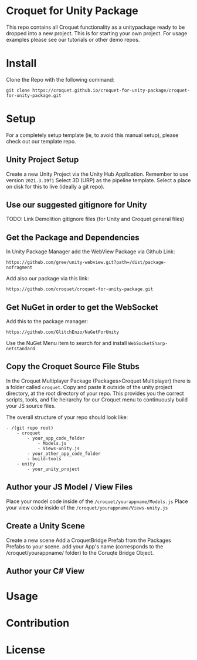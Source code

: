 # Croquet for Unity Package

This repo contains all Croquet functionality as a unitypackage ready to be dropped into a new project. This is for starting your own project. For usage examples please see our tutorials or other demo repos. 

# Install
Clone the Repo with the following command:
```
git clone https://croquet.github.io/croquet-for-unity-package/croquet-for-unity-package.git
```

# Setup
For a completely setup template (ie, to avoid this manual setup), please check out our template repo.

## Unity Project Setup
Create a new Unity Project via the Unity Hub Application.
Remember to use version `2021.3.19f1`
Select 3D (URP) as the pipeline template.
Select a place on disk for this to live (ideally a git repo).

## Use our suggested gitignore for Unity
TODO: Link Demolition gitignore files (for Unity and Croquet general files)

## Get the Package and Dependencies
In Unity Package Manager add the WebView Package via Github Link:
```
https://github.com/gree/unity-webview.git?path=/dist/package-nofragment
```

Add also our package via this link:
```
https://github.com/croquet/croquet-for-unity-package.git
```

## Get NuGet in order to get the WebSocket
Add this to the package manager:
```
https://github.com/GlitchEnzo/NuGetForUnity
```
Use the NuGet Menu item to search for and install `WebSocketSharp-netstandard`

## Copy the Croquet Source File Stubs
In the Croquet Multiplayer Package (Packages>Croquet Multiplayer) there is a folder called `croquet`.
Copy and paste it outside of the unity project directory, at the root directory of your repo.
This provides you the correct scripts, tools, and file heirarchy for our Croquet menu to continuously build your JS source files.

The overall structure of your repo should look like:
```
- /(git repo root)
    - croquet
        - your_app_code_folder
            - Models.js
            - Views-unity.js
        - your_other_app_code_folder
        - build-tools
    - unity
        - your_unity_project
```

## Author your JS Model / View Files
Place your model code inside of the `/croquet/yourappname/Models.js`
Place your view code inside of the `/croquet/yourappname/Views-unity.js`

## Create a Unity Scene

Create a new scene
Add a CroquetBridge Prefab from the Packages Prefabs to your scene.
add your App's name (corresponds to the /croquet/yourappname/ folder) to the Coruqte Bridge Object.

## Author your C# View





# Usage


# Contribution


# License

